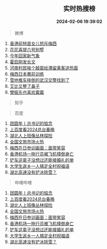 <div align="center"><h2>实时热搜榜</h2><h4>2024-02-06 19:39:02</h4></div>

> 微博  

1. [香港前特首女儿怒斥梅西](https://s.weibo.com/weibo?q=%23%E9%A6%99%E6%B8%AF%E5%89%8D%E7%89%B9%E9%A6%96%E5%A5%B3%E5%84%BF%E6%80%92%E6%96%A5%E6%A2%85%E8%A5%BF%23&t=31&band_rank=1&Refer=top)<br />
2. [花花喜提六号别墅](https://s.weibo.com/weibo?q=%23%E8%8A%B1%E8%8A%B1%E5%96%9C%E6%8F%90%E5%85%AD%E5%8F%B7%E5%88%AB%E5%A2%85%23&t=31&band_rank=2&Refer=top)<br />
3. [今年回家新气象](https://s.weibo.com/weibo?q=%23%E4%BB%8A%E5%B9%B4%E5%9B%9E%E5%AE%B6%E6%96%B0%E6%B0%94%E8%B1%A1%23&t=31&band_rank=3&Refer=top)<br />
4. [霍启刚发长文](https://s.weibo.com/weibo?q=%E9%9C%8D%E5%90%AF%E5%88%9A%E5%8F%91%E9%95%BF%E6%96%87&t=31&band_rank=4&Refer=top)<br />
5. [河南村民挨个敲窗给滞留乘客送热面](https://s.weibo.com/weibo?q=%23%E6%B2%B3%E5%8D%97%E6%9D%91%E6%B0%91%E6%8C%A8%E4%B8%AA%E6%95%B2%E7%AA%97%E7%BB%99%E6%BB%9E%E7%95%99%E4%B9%98%E5%AE%A2%E9%80%81%E7%83%AD%E9%9D%A2%23&t=31&band_rank=5&Refer=top)<br />
6. [梅西日本赛前训练](https://s.weibo.com/weibo?q=%23%E6%A2%85%E8%A5%BF%E6%97%A5%E6%9C%AC%E8%B5%9B%E5%89%8D%E8%AE%AD%E7%BB%83%23&t=31&band_rank=6&Refer=top)<br />
7. [雪地推车摔倒的武汉交警找到了](https://s.weibo.com/weibo?q=%23%E9%9B%AA%E5%9C%B0%E6%8E%A8%E8%BD%A6%E6%91%94%E5%80%92%E7%9A%84%E6%AD%A6%E6%B1%89%E4%BA%A4%E8%AD%A6%E6%89%BE%E5%88%B0%E4%BA%86%23&t=31&band_rank=7&Refer=top)<br />
8. [艾比又整了鼻子](https://s.weibo.com/weibo?q=%23%E8%89%BE%E6%AF%94%E5%8F%88%E6%95%B4%E4%BA%86%E9%BC%BB%E5%AD%90%23&t=31&band_rank=8&Refer=top)<br />
9. [樊振东也喜欢霉霉](https://s.weibo.com/weibo?q=%E6%A8%8A%E6%8C%AF%E4%B8%9C%E4%B9%9F%E5%96%9C%E6%AC%A2%E9%9C%89%E9%9C%89&t=31&band_rank=9&Refer=top)<br />

> 知乎  


> 百度  

1. [团圆年丨总书记的惦念](https://www.baidu.com/s?wd=%E5%9B%A2%E5%9C%86%E5%B9%B4%E4%B8%A8%E6%80%BB%E4%B9%A6%E8%AE%B0%E7%9A%84%E6%83%A6%E5%BF%B5&sa=fyb_news&rsv_dl=fyb_news)<br />
2. [上百度看2024总台春晚](https://www.baidu.com/s?wd=%E4%B8%8A%E7%99%BE%E5%BA%A6%E7%9C%8B2024%E6%80%BB%E5%8F%B0%E6%98%A5%E6%99%9A&sa=fyb_news&rsv_dl=fyb_news)<br />
3. [湖北人上班像丛林探险](https://www.baidu.com/s?wd=%E6%B9%96%E5%8C%97%E4%BA%BA%E4%B8%8A%E7%8F%AD%E5%83%8F%E4%B8%9B%E6%9E%97%E6%8E%A2%E9%99%A9&sa=fyb_news&rsv_dl=fyb_news)<br />
4. [全国文旅市场火热](https://www.baidu.com/s?wd=%E5%85%A8%E5%9B%BD%E6%96%87%E6%97%85%E5%B8%82%E5%9C%BA%E7%81%AB%E7%83%AD&sa=fyb_news&rsv_dl=fyb_news)<br />
5. [梅西在日参训画面：面带笑容](https://www.baidu.com/s?wd=%E6%A2%85%E8%A5%BF%E5%9C%A8%E6%97%A5%E5%8F%82%E8%AE%AD%E7%94%BB%E9%9D%A2%EF%BC%9A%E9%9D%A2%E5%B8%A6%E7%AC%91%E5%AE%B9&sa=fyb_news&rsv_dl=fyb_news)<br />
6. [香港机场一拖行员被飞机撞倒身亡](https://www.baidu.com/s?wd=%E9%A6%99%E6%B8%AF%E6%9C%BA%E5%9C%BA%E4%B8%80%E6%8B%96%E8%A1%8C%E5%91%98%E8%A2%AB%E9%A3%9E%E6%9C%BA%E6%92%9E%E5%80%92%E8%BA%AB%E4%BA%A1&sa=fyb_news&rsv_dl=fyb_news)<br />
7. [铲车这辈子没想过还能接婚礼的单](https://www.baidu.com/s?wd=%E9%93%B2%E8%BD%A6%E8%BF%99%E8%BE%88%E5%AD%90%E6%B2%A1%E6%83%B3%E8%BF%87%E8%BF%98%E8%83%BD%E6%8E%A5%E5%A9%9A%E7%A4%BC%E7%9A%84%E5%8D%95&sa=fyb_news&rsv_dl=fyb_news)<br />
8. [大学生返乡一人搞定全村祝福语](https://www.baidu.com/s?wd=%E5%A4%A7%E5%AD%A6%E7%94%9F%E8%BF%94%E4%B9%A1%E4%B8%80%E4%BA%BA%E6%90%9E%E5%AE%9A%E5%85%A8%E6%9D%91%E7%A5%9D%E7%A6%8F%E8%AF%AD&sa=fyb_news&rsv_dl=fyb_news)<br />
9. [湖北高速没有铲冰除雪？](https://www.baidu.com/s?wd=%E6%B9%96%E5%8C%97%E9%AB%98%E9%80%9F%E6%B2%A1%E6%9C%89%E9%93%B2%E5%86%B0%E9%99%A4%E9%9B%AA%EF%BC%9F&sa=fyb_news&rsv_dl=fyb_news)<br />

> 哔哩哔哩  

1. [团圆年丨总书记的惦念](https://www.baidu.com/s?wd=%E5%9B%A2%E5%9C%86%E5%B9%B4%E4%B8%A8%E6%80%BB%E4%B9%A6%E8%AE%B0%E7%9A%84%E6%83%A6%E5%BF%B5&sa=fyb_news&rsv_dl=fyb_news)<br />
2. [上百度看2024总台春晚](https://www.baidu.com/s?wd=%E4%B8%8A%E7%99%BE%E5%BA%A6%E7%9C%8B2024%E6%80%BB%E5%8F%B0%E6%98%A5%E6%99%9A&sa=fyb_news&rsv_dl=fyb_news)<br />
3. [湖北人上班像丛林探险](https://www.baidu.com/s?wd=%E6%B9%96%E5%8C%97%E4%BA%BA%E4%B8%8A%E7%8F%AD%E5%83%8F%E4%B8%9B%E6%9E%97%E6%8E%A2%E9%99%A9&sa=fyb_news&rsv_dl=fyb_news)<br />
4. [全国文旅市场火热](https://www.baidu.com/s?wd=%E5%85%A8%E5%9B%BD%E6%96%87%E6%97%85%E5%B8%82%E5%9C%BA%E7%81%AB%E7%83%AD&sa=fyb_news&rsv_dl=fyb_news)<br />
5. [梅西在日参训画面：面带笑容](https://www.baidu.com/s?wd=%E6%A2%85%E8%A5%BF%E5%9C%A8%E6%97%A5%E5%8F%82%E8%AE%AD%E7%94%BB%E9%9D%A2%EF%BC%9A%E9%9D%A2%E5%B8%A6%E7%AC%91%E5%AE%B9&sa=fyb_news&rsv_dl=fyb_news)<br />
6. [香港机场一拖行员被飞机撞倒身亡](https://www.baidu.com/s?wd=%E9%A6%99%E6%B8%AF%E6%9C%BA%E5%9C%BA%E4%B8%80%E6%8B%96%E8%A1%8C%E5%91%98%E8%A2%AB%E9%A3%9E%E6%9C%BA%E6%92%9E%E5%80%92%E8%BA%AB%E4%BA%A1&sa=fyb_news&rsv_dl=fyb_news)<br />
7. [铲车这辈子没想过还能接婚礼的单](https://www.baidu.com/s?wd=%E9%93%B2%E8%BD%A6%E8%BF%99%E8%BE%88%E5%AD%90%E6%B2%A1%E6%83%B3%E8%BF%87%E8%BF%98%E8%83%BD%E6%8E%A5%E5%A9%9A%E7%A4%BC%E7%9A%84%E5%8D%95&sa=fyb_news&rsv_dl=fyb_news)<br />
8. [大学生返乡一人搞定全村祝福语](https://www.baidu.com/s?wd=%E5%A4%A7%E5%AD%A6%E7%94%9F%E8%BF%94%E4%B9%A1%E4%B8%80%E4%BA%BA%E6%90%9E%E5%AE%9A%E5%85%A8%E6%9D%91%E7%A5%9D%E7%A6%8F%E8%AF%AD&sa=fyb_news&rsv_dl=fyb_news)<br />
9. [湖北高速没有铲冰除雪？](https://www.baidu.com/s?wd=%E6%B9%96%E5%8C%97%E9%AB%98%E9%80%9F%E6%B2%A1%E6%9C%89%E9%93%B2%E5%86%B0%E9%99%A4%E9%9B%AA%EF%BC%9F&sa=fyb_news&rsv_dl=fyb_news)<br />
